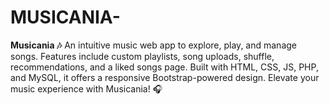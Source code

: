 # MUSICANIA-
**Musicania 🎶**   An intuitive music web app to explore, play, and manage songs. Features include custom playlists, song uploads, shuffle, recommendations, and a liked songs page. Built with HTML, CSS, JS, PHP, and MySQL, it offers a responsive Bootstrap-powered design. Elevate your music experience with Musicania! 🎧
